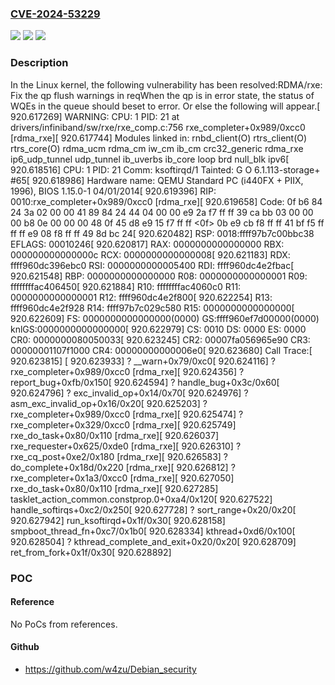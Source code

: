 ### [CVE-2024-53229](https://cve.mitre.org/cgi-bin/cvename.cgi?name=CVE-2024-53229)
![](https://img.shields.io/static/v1?label=Product&message=Linux&color=blue)
![](https://img.shields.io/static/v1?label=Version&message=ae720bdb703b295fed4ded28e14dd06a534a3012%3C%209e95518eca5ccc0a2f5d99d7b8a142c73ce3f8d0%20&color=brighgreen)
![](https://img.shields.io/static/v1?label=Vulnerability&message=n%2Fa&color=brighgreen)

### Description

In the Linux kernel, the following vulnerability has been resolved:RDMA/rxe: Fix the qp flush warnings in reqWhen the qp is in error state, the status of WQEs in the queue should beset to error. Or else the following will appear.[  920.617269] WARNING: CPU: 1 PID: 21 at drivers/infiniband/sw/rxe/rxe_comp.c:756 rxe_completer+0x989/0xcc0 [rdma_rxe][  920.617744] Modules linked in: rnbd_client(O) rtrs_client(O) rtrs_core(O) rdma_ucm rdma_cm iw_cm ib_cm crc32_generic rdma_rxe ip6_udp_tunnel udp_tunnel ib_uverbs ib_core loop brd null_blk ipv6[  920.618516] CPU: 1 PID: 21 Comm: ksoftirqd/1 Tainted: G           O       6.1.113-storage+ #65[  920.618986] Hardware name: QEMU Standard PC (i440FX + PIIX, 1996), BIOS 1.15.0-1 04/01/2014[  920.619396] RIP: 0010:rxe_completer+0x989/0xcc0 [rdma_rxe][  920.619658] Code: 0f b6 84 24 3a 02 00 00 41 89 84 24 44 04 00 00 e9 2a f7 ff ff 39 ca bb 03 00 00 00 b8 0e 00 00 00 48 0f 45 d8 e9 15 f7 ff ff <0f> 0b e9 cb f8 ff ff 41 bf f5 ff ff ff e9 08 f8 ff ff 49 8d bc 24[  920.620482] RSP: 0018:ffff97b7c00bbc38 EFLAGS: 00010246[  920.620817] RAX: 0000000000000000 RBX: 000000000000000c RCX: 0000000000000008[  920.621183] RDX: ffff960dc396ebc0 RSI: 0000000000005400 RDI: ffff960dc4e2fbac[  920.621548] RBP: 0000000000000000 R08: 0000000000000001 R09: ffffffffac406450[  920.621884] R10: ffffffffac4060c0 R11: 0000000000000001 R12: ffff960dc4e2f800[  920.622254] R13: ffff960dc4e2f928 R14: ffff97b7c029c580 R15: 0000000000000000[  920.622609] FS:  0000000000000000(0000) GS:ffff960ef7d00000(0000) knlGS:0000000000000000[  920.622979] CS:  0010 DS: 0000 ES: 0000 CR0: 0000000080050033[  920.623245] CR2: 00007fa056965e90 CR3: 00000001107f1000 CR4: 00000000000006e0[  920.623680] Call Trace:[  920.623815]  <TASK>[  920.623933]  ? __warn+0x79/0xc0[  920.624116]  ? rxe_completer+0x989/0xcc0 [rdma_rxe][  920.624356]  ? report_bug+0xfb/0x150[  920.624594]  ? handle_bug+0x3c/0x60[  920.624796]  ? exc_invalid_op+0x14/0x70[  920.624976]  ? asm_exc_invalid_op+0x16/0x20[  920.625203]  ? rxe_completer+0x989/0xcc0 [rdma_rxe][  920.625474]  ? rxe_completer+0x329/0xcc0 [rdma_rxe][  920.625749]  rxe_do_task+0x80/0x110 [rdma_rxe][  920.626037]  rxe_requester+0x625/0xde0 [rdma_rxe][  920.626310]  ? rxe_cq_post+0xe2/0x180 [rdma_rxe][  920.626583]  ? do_complete+0x18d/0x220 [rdma_rxe][  920.626812]  ? rxe_completer+0x1a3/0xcc0 [rdma_rxe][  920.627050]  rxe_do_task+0x80/0x110 [rdma_rxe][  920.627285]  tasklet_action_common.constprop.0+0xa4/0x120[  920.627522]  handle_softirqs+0xc2/0x250[  920.627728]  ? sort_range+0x20/0x20[  920.627942]  run_ksoftirqd+0x1f/0x30[  920.628158]  smpboot_thread_fn+0xc7/0x1b0[  920.628334]  kthread+0xd6/0x100[  920.628504]  ? kthread_complete_and_exit+0x20/0x20[  920.628709]  ret_from_fork+0x1f/0x30[  920.628892]  </TASK>

### POC

#### Reference
No PoCs from references.

#### Github
- https://github.com/w4zu/Debian_security

